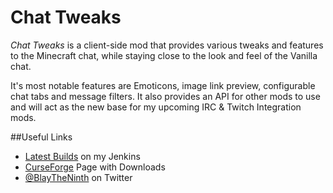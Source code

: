 # Chat Tweaks

_Chat Tweaks_ is a client-side mod that provides various tweaks and features to the Minecraft chat, while staying close to the look and feel of the Vanilla chat.

It's most notable features are Emoticons, image link preview, configurable chat tabs and message filters. It also provides an API for other mods to use and will act as the new base for my upcoming IRC & Twitch Integration mods.

##Useful Links
* [Latest Builds](http://jenkins.blay09.net/job/) on my Jenkins
* [CurseForge](http://minecraft.curseforge.com/projects/chat-tweaks) Page with Downloads
* [@BlayTheNinth](https://twitter.com/BlayTheNinth) on Twitter
